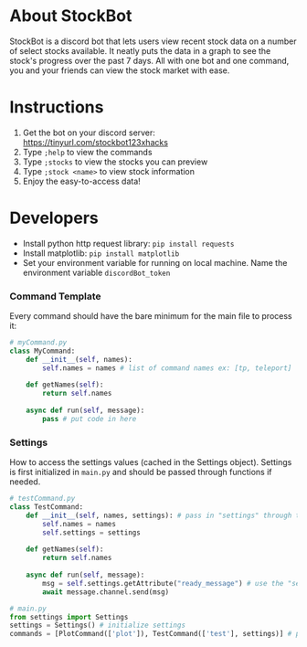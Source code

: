 
# About StockBot
StockBot is a discord bot that lets users view recent stock data on a number of select stocks available. It neatly puts the data in a graph to see the stock's progress over the past 7 days. All with one bot and one command, you and your friends can view the stock market with ease.

# Instructions
1. Get the bot on your discord server: https://tinyurl.com/stockbot123xhacks 
2. Type `;help` to view the commands
3. Type `;stocks` to view the stocks you can preview
4. Type `;stock <name>` to view stock information
5. Enjoy the easy-to-access data!

# Developers
- Install python http request library: `pip install requests`
- Install matplotlib: `pip install matplotlib`
- Set your environment variable for running on local machine. Name the environment variable `discordBot_token`

### Command Template
Every command should have the bare minimum for the main file to process it:
```py
# myCommand.py
class MyCommand:
    def __init__(self, names):
        self.names = names # list of command names ex: [tp, teleport]
        
    def getNames(self):
        return self.names
        
    async def run(self, message): 
        pass # put code in here
```

### Settings
How to access the settings values (cached in the Settings object). Settings is first initialized in `main.py` and should be passed through functions if needed.
```py
# testCommand.py
class TestCommand:
    def __init__(self, names, settings): # pass in "settings" through the constructor
        self.names = names
        self.settings = settings
        
    def getNames(self):
        return self.names
        
    async def run(self, message): 
        msg = self.settings.getAttribute("ready_message") # use the "settings" object as needed
        await message.channel.send(msg)

# main.py
from settings import Settings
settings = Settings() # initialize settings
commands = [PlotCommand(['plot']), TestCommand(['test'], settings)] # pass in settings into TestCommand(..,settings)
```

